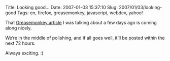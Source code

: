 Title: Looking good...
Date: 2007-01-03 15:37:10
Slug: 2007/01/03/looking-good
Tags: en, firefox, greasemonkey, javascript, webdev, yahoo!


That [Greasemonkey article][1] I was talking about a few days ago is coming
along nicely.

We’re in the middle of polishing, and if all goes well, it’ll be posted within
the next 72 hours.

Always exciting. :)

   [1]: http://carlo.zottmann.org/2006/12/22/my-first-tech-article/
